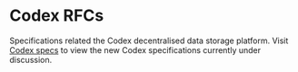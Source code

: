 # Codex RFCs

Specifications related the Codex decentralised data storage platform.
Visit [Codex specs](https://github.com/codex-storage/codex-spec)
to view the new Codex specifications currently under discussion.
